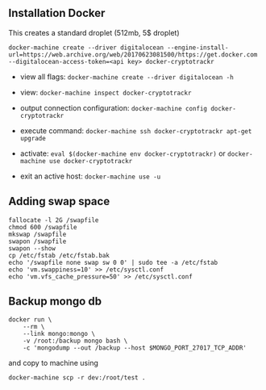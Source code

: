 ## Installation Docker

This creates a standard droplet (512mb, 5$ droplet)

```
docker-machine create --driver digitalocean --engine-install-url=https://web.archive.org/web/20170623081500/https://get.docker.com --digitalocean-access-token=<api key> docker-cryptotrackr
```

* view all flags: `docker-machine create --driver digitalocean -h`
* view: `docker-machine inspect docker-cryptotrackr`
* output connection configuration: `docker-machine config docker-cryptotrackr`
* execute command: `docker-machine ssh docker-cryptotrackr apt-get upgrade`

* activate: `eval $(docker-machine env docker-cryptotrackr)` or `docker-machine use docker-cryptotrackr`
* exit an active host: `docker-machine use -u`

## Adding swap space

```
fallocate -l 2G /swapfile
chmod 600 /swapfile
mkswap /swapfile
swapon /swapfile
swapon --show
cp /etc/fstab /etc/fstab.bak
echo '/swapfile none swap sw 0 0' | sudo tee -a /etc/fstab
echo 'vm.swappiness=10' >> /etc/sysctl.conf
echo 'vm.vfs_cache_pressure=50' >> /etc/sysctl.conf
```

## Backup mongo db

```
docker run \
    --rm \
    --link mongo:mongo \
    -v /root:/backup mongo bash \
    -c 'mongodump --out /backup --host $MONGO_PORT_27017_TCP_ADDR'
```

and copy to machine using

```
docker-machine scp -r dev:/root/test .
```
